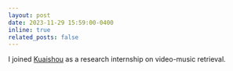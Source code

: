 ```yaml
---
layout: post
date: 2023-11-29 15:59:00-0400
inline: true
related_posts: false
---
```


I joined [Kuaishou](https://www.kuaishou.com/en) as a research internship on video-music retrieval.